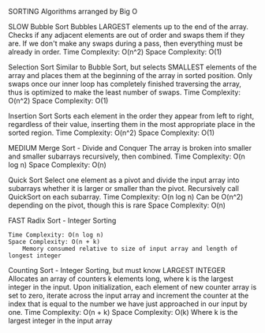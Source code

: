 SORTING Algorithms arranged by Big O


SLOW
Bubble Sort
	Bubbles LARGEST elements up to the end of the array. Checks if any adjacent elements are out of order and swaps them if they are. If we don't make any swaps during a pass, then everything must be already in order.
	Time Complexity: O(n^2)
	Space Complexity: O(1)
	
Selection Sort
	Similar to Bubble Sort, but selects SMALLEST elements of the array and places them at the beginning of the array in sorted position. Only swaps once our inner loop has completely finished traversing the array, thus is optimized to make the least number of swaps.
	Time Complexity: O(n^2)
	Space Complexity: O(1)
	
Insertion Sort
	Sorts each element in the order they appear from left to right, regardless of their value, inserting them in the most appropriate place in the sorted region.
	Time Complexity: O(n^2)
	Space Complexity: O(1)


MEDIUM
Merge Sort - Divide and Conquer
	The array is broken into smaller and smaller subarrays recursively, then combined.
	Time Complexity: O(n log n)
	Space Complexity: O(n)
	
Quick Sort
	Select one element as a pivot and divide the input array into subarrays whether it is larger or smaller than the pivot. Recursively call QuickSort on each subarray.
	Time Complexity: O(n log n)
		Can be O(n^2) depending on the pivot, though this is rare
	Space Complexity: O(n)


FAST
Radix Sort - Integer Sorting
	
	Time Complexity: O(n log n)
	Space Complexity: O(n + k)
		Memory consumed relative to size of input array and length of longest integer
	
	
Counting Sort - Integer Sorting, but must know LARGEST INTEGER
	Allocates an array of counters k elements long, where k is the largest integer in the input. Upon initialization, each element of new counter array is set to zero, iterate across the input array and increment the counter at the index that is equal to the number we have just approached in our input by one.
	Time Complexity: O(n + k)
	Space Complexity: O(k)
Where k is the largest integer in the input array
